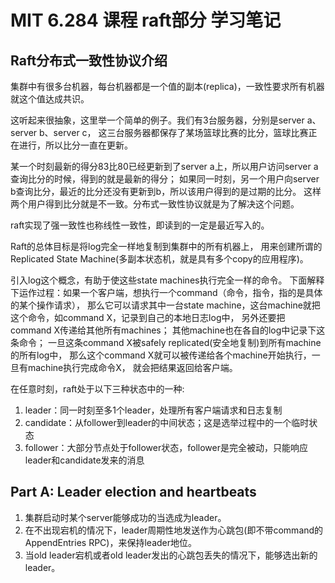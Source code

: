 # MIT 6.284 课程 raft部分 学习笔记
## Raft分布式一致性协议介绍
集群中有很多台机器，每台机器都是一个值的副本(replica)，一致性要求所有机器就这个值达成共识。

这听起来很抽象，这里举一个简单的例子。我们有3台服务器，分别是server a、server b、server c，
这三台服务器都保存了某场篮球比赛的比分，篮球比赛正在进行，所以比分一直在更新。

某一个时刻最新的得分83比80已经更新到了server a上，所以用户访问server a查询比分的时候，得到的就是最新的得分；
如果同一时刻，另一个用户向server b查询比分，最近的比分还没有更新到b，所以该用户得到的是过期的比分。
这样两个用户得到比分就是不一致。分布式一致性协议就是为了解决这个问题。

raft实现了强一致性也称线性一致性，即读到的一定是最近写入的。

Raft的总体目标是将log完全一样地复制到集群中的所有机器上，
用来创建所谓的Replicated State Machine(多副本状态机，就是具有多个copy的应用程序)。

引入log这个概念，有助于使这些state machines执行完全一样的命令。
下面解释下运作过程：如果一个客户端，想执行一个command（命令，指令，指的是具体的某个操作请求），
那么它可以请求其中一台state machine，这台machine就把这个命令，如command X，记录到自己的本地日志log中，
另外还要把command X传递给其他所有machines；
其他machine也在各自的log中记录下这条命令；
一旦这条command X被safely replicated(安全地复制)到所有machine的所有log中，
那么这个command X就可以被传递给各个machine开始执行，一旦有machine执行完成命令X，
就会把结果返回给客户端。


在任意时刻，raft处于以下三种状态中的一种:
1. leader：同一时刻至多1个leader，处理所有客户端请求和日志复制
2. candidate：从follower到leader的中间状态；这是选举过程中的一个临时状态
3. follower：大部分节点处于follower状态，follower是完全被动，只能响应leader和candidate发来的消息
## Part A: Leader election and heartbeats
1. 集群启动时某个server能够成功的当选成为leader。
2. 在不出现宕机的情况下，leader周期性地发送作为心跳包(即不带command的AppendEntries RPC)，来保持leader地位。
3. 当old leader宕机或者old leader发出的心跳包丢失的情况下，能够选出新的leader。

   
